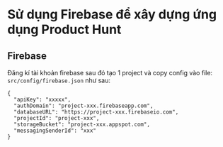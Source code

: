 # Sử dụng Firebase để xây dựng ứng dụng Product Hunt

## Firebase
Đăng kí tài khoản firebase sau đó tạo 1 project và copy config vào file: `src/config/firebase.json` như sau:
```
{
  "apiKey": "xxxxx",
  "authDomain": "project-xxx.firebaseapp.com",
  "databaseURL": "https://project-xxx.firebaseio.com",
  "projectId": "project-xxx",
  "storageBucket": "project-xxx.appspot.com",
  "messagingSenderId": "xxx"
}
```